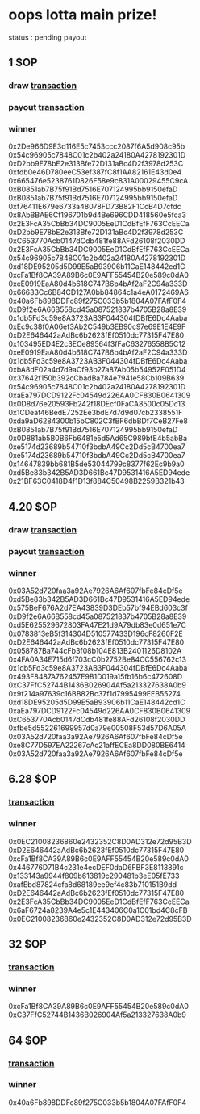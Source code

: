 # oops lotta main prize!
status : pending payout

## 1 $OP
### draw [transaction](https://optimistic.etherscan.io/tx/0x33c6433956e0497efa025f11851f7e9c5df0d1342449f1ec762ef9959a34ac5c)
### payout [transaction](https://optimistic.etherscan.io/tx/0x04047379c3108235e1f3a8286ce63f59f22f4081ac71c5975de8c6e33f53112d)
### winner
0x2De966D9E3d116E5c7453ccc2087f6A5d908c95b
0x54c96905c7848C01c2b402a24180A4278192301D
0xD2bb9E78bE2e313Bfe72D131aBc4D2f3978d253C
0xfdb0e46D780eeC53ef387fC8f1AA82161E43d0e4
0x665476e5238761D826F58e9c831A00029455C9cA
0xB0851ab7B75f91Bd7516E707124995bb9150efaD
0xB0851ab7B75f91Bd7516E707124995bb9150efaD
0xf76411E679e6733a48078FD73B82F1CcB4D7cfdc
0x8AbBBAE6Cf196701b9d4Be696CDD418560e5fca3
0x2E3FcA35CbBb34DC9005EeD1CdBfEfF763CcEECa
0xD2bb9E78bE2e313Bfe72D131aBc4D2f3978d253C
0xC653770Acb0147dCdb481fe88AFd26108f2030DD
0x2E3FcA35CbBb34DC9005EeD1CdBfEfF763CcEECa
0x54c96905c7848C01c2b402a24180A4278192301D
0xd18DE95205d5D99E5aB93906b11CaE148442cd1C
0xcFa1Bf8CA39A89B6c0E9AFF55454B20e589c0dA0
0xeE0919EaA80d4b618C747B6b4bAf2aF2C94a333D
0x66633Cc6B84CD127A0bb84864c1a4eA0172469A6
0x40a6Fb898DDFc89f275C033b5b1804A07FAfF0F4
0xD9f2e6A66B558cd45a087521837b4705B28a8E39
0x1db5Fd3c59e8A3723AB3F044304fDBfE6Dc4Aaba
0xEc9c38f0A06ef3Ab2C549b3EB90c97e69E1E4E9F
0xD2E646442aAdBc6b2623fEf0510dc77315F47E80
0x103495ED4E2c3ECe89564f3fFaC63276558B5C12
0xeE0919EaA80d4b618C747B6b4bAf2aF2C94a333D
0x1db5Fd3c59e8A3723AB3F044304fDBfE6Dc4Aaba
0xbA8dF02a4d7d9aCf93b27a87Ab05b54952F051D4
0x37642f150b392cCbadBa784e7941e58Cb109B639
0x54c96905c7848C01c2b402a24180A4278192301D
0xaEa797DCD9122Fc04549d226AA0CF830B0641309
0x0D8d76e20593Fb242f18DEcf0FaCA8500c05Dc13
0x1CDeaf46BedE7252Ee3bdE7d7d9d07cb2338551F
0xda9aD6284300b15bC802C3fBF6dbBDf7CeB27Fe8
0xB0851ab7B75f91Bd7516E707124995bb9150efaD
0x0D881ab5B0B6Fb6481e5d5Ad65C989bfE4b5abBa
0xe5174d23689b54710f3bdbA49Cc2Dd5cB4700ea7
0xe5174d23689b54710f3bdbA49Cc2Dd5cB4700ea7
0x14647839bb681B5de53044799c8377f62Ec9b9a0
0xd5Be83b342B5AD3D661Bc47D9531416A5ED94ede
0x21BF63C0418D4f1D13f884C50498B2259B321b43

## 4.20 $OP
### draw [transaction](https://optimistic.etherscan.io/tx/0x5b8d0e2223c88c554d1b2662a0fb68ebb25e6d51a3766166537c2bb3d39ae5e1)
### payout [transaction](https://optimistic.etherscan.io/tx/0x1aa4d132467a25880098bab63e615c3b7501e7d6a0f60aef2b362495b8888bfc)
### winner
0x03A52d720faa3a92Ae7926A6Af607fbFe84cDf5e
0xd5Be83b342B5AD3D661Bc47D9531416A5ED94ede
0x575BeF676A2d7EA43839D3DEb57bf94EBd603c3f
0xD9f2e6A66B558cd45a087521837b4705B28a8E39
0xd5E625529672803FA47E21d9A79db83e0d651e7C
0x0783813eB5f314304D510577433D196cF8260F2E
0xD2E646442aAdBc6b2623fEf0510dc77315F47E80
0x058787Ba744cFb3f08b104E813B2401126D8102A
0x4FA0A34E715d6f703cC0b2752Be84CC556762c13
0x1db5Fd3c59e8A3723AB3F044304fDBfE6Dc4Aaba
0x493F8487A762457E9B1D019a15fb16b6c472608D
0xC37FfC52744B1436B026904Af5a213327638A0b9
0x9f214a97639c16BB82Bc37f1d7995499EEB55274
0xd18DE95205d5D99E5aB93906b11CaE148442cd1C
0xaEa797DCD9122Fc04549d226AA0CF830B0641309
0xC653770Acb0147dCdb481fe88AFd26108f2030DD
0xfbe5d552261699957d0a79e00508F53d57D6A05A
0x03A52d720faa3a92Ae7926A6Af607fbFe84cDf5e
0xe8C77D597EA22267cAc21affECEa8DD080BE6414
0x03A52d720faa3a92Ae7926A6Af607fbFe84cDf5e

## 6.28 $OP
### [transaction](https://optimistic.etherscan.io/tx/0x25dfc2e39c232863acad16688bcc1456085be850709c9e30f435f4059f5e5940)
### winner
0x0EC21008236860e2432352C8D0AD312e72d95B3D
0xD2E646442aAdBc6b2623fEf0510dc77315F47E80
0xcFa1Bf8CA39A89B6c0E9AFF55454B20e589c0dA0
0x446776D71B4c231e4ecDEF0daD6FBF3E8113891c
0x133143a9944f809b613819c290481b3eE05fE733
0xafEbd87824cfa8d68189ee9ef4c83b710151B9dd
0xD2E646442aAdBc6b2623fEf0510dc77315F47E80
0x2E3FcA35CbBb34DC9005EeD1CdBfEfF763CcEECa
0x6aF6724a8239A4e5c1E443406C0a1C01bd4C8cFB
0x0EC21008236860e2432352C8D0AD312e72d95B3D

## 32 $OP
### [transaction](https://optimistic.etherscan.io/tx/0xcccf702e01a482da89712e7c62720481535b3dc8c3b2615c68b08c6cf1850451)
### winner
0xcFa1Bf8CA39A89B6c0E9AFF55454B20e589c0dA0
0xC37FfC52744B1436B026904Af5a213327638A0b9

## 64 $OP
### [transaction](https://optimistic.etherscan.io/tx/0xcccf702e01a482da89712e7c62720481535b3dc8c3b2615c68b08c6cf1850451)
### winner
0x40a6Fb898DDFc89f275C033b5b1804A07FAfF0F4
